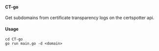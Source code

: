 #### CT-go
Get subdomains from certificate transparency logs on the certspotter api.

#### Usage
```
cd CT-go
go run main.go -d <domain>
```
